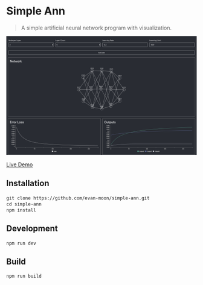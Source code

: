 # Simple Ann
> A simple artificial neural network program with visualization.

![img](./thumb.png)

[Live Demo](https://simple-ann.herokuapp.com/)

## Installation
```shell
git clone https://github.com/evan-moon/simple-ann.git
cd simple-ann
npm install
```

## Development
```shell
npm run dev
```

## Build
```shell
npm run build
```
